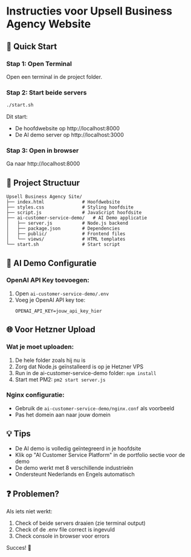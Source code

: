 # Instructies voor Upsell Business Agency Website

## 🚀 Quick Start

### Stap 1: Open Terminal
Open een terminal in de project folder.

### Stap 2: Start beide servers
```bash
./start.sh
```

Dit start:
- De hoofdwebsite op http://localhost:8000
- De AI demo server op http://localhost:3000

### Stap 3: Open in browser
Ga naar http://localhost:8000

## 📁 Project Structuur

```
Upsell Business Agency Site/
├── index.html              # Hoofdwebsite
├── styles.css              # Styling hoofdsite
├── script.js               # JavaScript hoofdsite
├── ai-customer-service-demo/   # AI Demo applicatie
│   ├── server.js           # Node.js backend
│   ├── package.json        # Dependencies
│   ├── public/             # Frontend files
│   └── views/              # HTML templates
└── start.sh                # Start script
```

## 🔧 AI Demo Configuratie

### OpenAI API Key toevoegen:
1. Open `ai-customer-service-demo/.env`
2. Voeg je OpenAI API key toe:
   ```
   OPENAI_API_KEY=jouw_api_key_hier
   ```

## 🌐 Voor Hetzner Upload

### Wat je moet uploaden:
1. De hele folder zoals hij nu is
2. Zorg dat Node.js geïnstalleerd is op je Hetzner VPS
3. Run in de ai-customer-service-demo folder: `npm install`
4. Start met PM2: `pm2 start server.js`

### Nginx configuratie:
- Gebruik de `ai-customer-service-demo/nginx.conf` als voorbeeld
- Pas het domein aan naar jouw domein

## 💡 Tips

- De AI demo is volledig geïntegreerd in je hoofdsite
- Klik op "AI Customer Service Platform" in de portfolio sectie voor de demo
- De demo werkt met 8 verschillende industrieën
- Ondersteunt Nederlands en Engels automatisch

## ❓ Problemen?

Als iets niet werkt:
1. Check of beide servers draaien (zie terminal output)
2. Check of de .env file correct is ingevuld
3. Check console in browser voor errors

Succes! 🎉